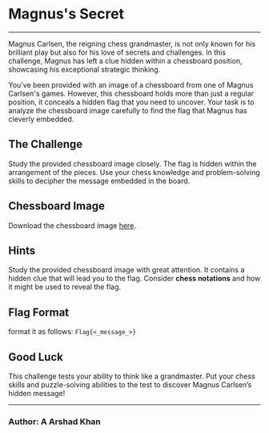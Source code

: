 # **Magnus's Secret**

---

Magnus Carlsen, the reigning chess grandmaster, is not only known for his brilliant play but also for his love of secrets and challenges. In this challenge, Magnus has left a clue hidden within a chessboard position, showcasing his exceptional strategic thinking.

You've been provided with an image of a chessboard from one of Magnus Carlsen's games. However, this chessboard holds more than just a regular position, it conceals a hidden flag that you need to uncover. Your task is to analyze the chessboard image carefully to find the flag that Magnus has cleverly embedded.

## The Challenge

Study the provided chessboard image closely. The flag is hidden within the arrangement of the pieces. Use your chess knowledge and problem-solving skills to decipher the message embedded in the board.

## Chessboard Image

Download the chessboard image [here](./chess.jpg).

## Hints

Study the provided chessboard image with great attention. It contains a hidden clue that will lead you to the flag.
Consider **chess notations** and how it might be used to reveal the flag.

## Flag Format

format it as follows: `Flag{<_message_>}`

## Good Luck

This challenge tests your ability to think like a grandmaster. Put your chess skills and puzzle-solving abilities to the test to discover Magnus Carlsen’s hidden message!

---

### **Author**: A Arshad Khan
